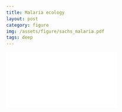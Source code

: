 ```yaml
---
title: Malaria ecology
layout: post
category: figure
img: /assets/figure/sachs_malaria.pdf
tags: deep
---
```


![Malaria ecology](/assets/figure/sachs_malaria.pdf)

